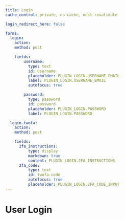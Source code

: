 ```yaml
---
title: Login
cache_control: private, no-cache, must-revalidate

login_redirect_here: false

forms:
  login:
    action:
    method: post

    fields:
        username:
          type: text
          id: username
          placeholder: PLUGIN_LOGIN.USERNAME_EMAIL
          label: PLUGIN_LOGIN.USERNAME_EMAIL
          autofocus: true

        password:
          type: password
          id: password
          placeholder: PLUGIN_LOGIN.PASSWORD
          label: PLUGIN_LOGIN.PASSWORD

  login-twofa:
    action:
    method: post

    fields:
      2fa_instructions:
          type: display
          markdown: true
          content: PLUGIN_LOGIN.2FA_INSTRUCTIONS
      2fa_code:
          type: text
          id: twofa-code
          autofocus: true
          placeholder: PLUGIN_LOGIN.2FA_CODE_INPUT
---
```


# User Login
